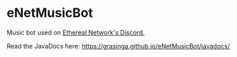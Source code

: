 # eNetMusicBot
Music bot used on <a href="ethereal.network/discord">Ethereal Network's Discord.</a>

Read the JavaDocs here: <https://grasinga.github.io/eNetMusicBot/javadocs/>
